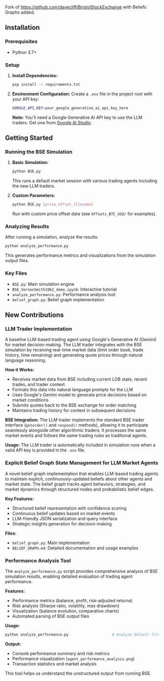 Fork of https://github.com/davecliff/BristolStockExchange with Beliefs Graphs added.

## Installation

### Prerequisites
- Python 3.7+

### Setup

1. **Install Dependencies:**
   ```bash
   pip install -r requirements.txt
   ```

2. **Environment Configuration:**
   Create a `.env` file in the project root with your API key:
   ```bash
   GOOGLE_API_KEY=your_google_generative_ai_api_key_here
   ```
   
   **Note:** You'll need a Google Generative AI API key to use the LLM traders. Get one from [Google AI Studio](https://makersuite.google.com/app/apikey).

## Getting Started

### Running the BSE Simulation

1. **Basic Simulation:**
   ```bash
   python BSE.py
   ```
   This runs a default market session with various trading agents including the new LLM traders.

2. **Custom Parameters:**
   ```bash
   python BSE.py [price_offset_filename]
   ```
   Run with custom price offset data (see `Offsets_BTC_USD/` for examples).

### Analyzing Results

After running a simulation, analyze the results:
```bash
python analyze_performance.py
```
This generates performance metrics and visualizations from the simulation output files.

### Key Files

- `BSE.py`: Main simulation engine
- `BSE_VernonSmith1962_demo.ipynb`: Interactive tutorial
- `analyze_performance.py`: Performance analysis tool
- `belief_graph.py`: Belief graph implementation

## New Contributions

### LLM Trader Implementation

A baseline LLM-based trading agent using Google's Generative AI (Gemini) for market decision-making. The LLM trader integrates with the BSE simulation by receiving real-time market data (limit order book, trade history, time remaining) and generating quote prices through natural language reasoning.

**How it Works:**
- Receives market data from BSE including current LOB state, recent trades, and trader context
- Formats this data into natural language prompts for the LLM
- Uses Google's Gemini model to generate price decisions based on market conditions
- Submits quotes back to the BSE exchange for order matching
- Maintains trading history for context in subsequent decisions

**BSE Integration:**
The LLM trader implements the standard BSE trader interface (`getorder()` and `respond()` methods), allowing it to participate seamlessly alongside other algorithmic traders. It processes the same market events and follows the same trading rules as traditional agents.

**Usage:**
The LLM trader is automatically included in simulation runs when a valid API key is provided in the `.env` file.

### Explicit Belief Graph State Management for LLM Market Agents

A novel belief graph implementation that enables LLM-based trading agents to maintain explicit, continuously-updated beliefs about other agents and market state. The belief graph tracks agent behaviors, strategies, and market dynamics through structured nodes and probabilistic belief edges.

**Key Features:**
- Structured belief representation with confidence scoring
- Continuous belief updates based on market events
- LLM-friendly JSON serialization and query interface
- Strategic insights generation for decision-making

**Files:**
- `belief_graph.py`: Main implementation
- `BELIEF_GRAPH.md`: Detailed documentation and usage examples

### Performance Analysis Tool

The `analyze_performance.py` script provides comprehensive analysis of BSE simulation results, enabling detailed evaluation of trading agent performance.

**Features:**
- Performance metrics (balance, profit, risk-adjusted returns)
- Risk analysis (Sharpe ratio, volatility, max drawdown)
- Visualization (balance evolution, comparative charts)
- Automated parsing of BSE output files

**Usage:**
```bash
python analyze_performance.py                    # Analyze default files
```

**Output:**
- Console performance summary and risk metrics
- Performance visualization (`agent_performance_analysis.png`)
- Transaction statistics and market analysis

This tool helps us understand the unstructured output from running BSE.


 
